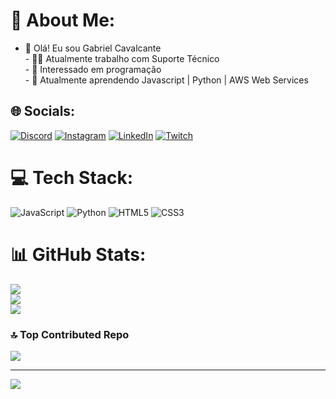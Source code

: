 # 💫 About Me:
- 👋 Olá! Eu sou Gabriel Cavalcante<br>- 👨‍💻 Atualmente trabalho com Suporte Técnico <br>- 👀 Interessado em programação<br>- 🌱 Atualmente aprendendo Javascript | Python | AWS Web Services<br>


## 🌐 Socials:
[![Discord](https://img.shields.io/badge/Discord-%237289DA.svg?logo=discord&logoColor=white)](https://discord.gg/Cavalcantegb#1013) [![Instagram](https://img.shields.io/badge/Instagram-%23E4405F.svg?logo=Instagram&logoColor=white)](https://instagram.com/cavalcantegb1) [![LinkedIn](https://img.shields.io/badge/LinkedIn-%230077B5.svg?logo=linkedin&logoColor=white)](https://linkedin.com/in/gabriel-cavalcante-93ab27163/) [![Twitch](https://img.shields.io/badge/Twitch-%239146FF.svg?logo=Twitch&logoColor=white)](https://twitch.tv/cavalcantegb) 

# 💻 Tech Stack:
![JavaScript](https://img.shields.io/badge/javascript-%23323330.svg?style=for-the-badge&logo=javascript&logoColor=%23F7DF1E) ![Python](https://img.shields.io/badge/python-3670A0?style=for-the-badge&logo=python&logoColor=ffdd54) ![HTML5](https://img.shields.io/badge/html5-%23E34F26.svg?style=for-the-badge&logo=html5&logoColor=white) ![CSS3](https://img.shields.io/badge/css3-%231572B6.svg?style=for-the-badge&logo=css3&logoColor=white)
# 📊 GitHub Stats:
![](https://github-readme-stats.vercel.app/api?username=Cavalcantegb29&theme=midnight-purple&hide_border=false&include_all_commits=true&count_private=true)<br/>
![](https://github-readme-streak-stats.herokuapp.com/?user=Cavalcantegb29&theme=midnight-purple&hide_border=false)<br/>
![](https://github-readme-stats.vercel.app/api/top-langs/?username=Cavalcantegb29&theme=midnight-purple&hide_border=false&include_all_commits=true&count_private=true&layout=compact)

### 🔝 Top Contributed Repo
![](https://github-contributor-stats.vercel.app/api?username=Cavalcantegb29&limit=5&theme=radical&combine_all_yearly_contributions=true)

---
[![](https://visitcount.itsvg.in/api?id=Cavalcantegb29&icon=2&color=12)](https://visitcount.itsvg.in)

<!-- Proudly created with GPRM ( https://gprm.itsvg.in ) -->
